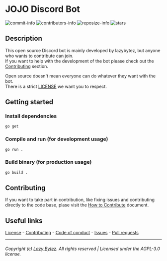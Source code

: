 # JOJO Discord Bot

  ![commit-info][commit-info]
  ![contributors-info][contributors-info]
  ![reposize-info][reposize-info]
  ![stars][stars]

## Description
This open source Discord bot is mainly developed by lazybytez, but anyone who wants to contribute can join.  
If you want to help with the development of the bot please check out the [Contributing](https://github.com/lazybytez/jojo-discord-bot#contributing) section.  

Open source doesn't mean everyone can do whatever they want with the bot.  
There is a strict [LICENSE](https://github.com/lazybytez/jojo-discord-bot/blob/main/LICENSE) we want you to respect.

## Getting started
### Install dependencies
```bash
go get
```
### Compile and run (for development usage)
```bash
go run .
```

### Build binary (for production usage)
```bash
go build .
```

## Contributing
If you want to take part in contribution, like fixing issues and contributing directly to the code base, plase visit the [How to Contribute][github-contribute] document.

## Useful links
[License][github-license] - 
[Contributing][github-contribute] - 
[Code of conduct][github-codeofconduct] - 
[Issues][github-issues] - 
[Pull requests][github-pulls]

<hr>  

###### Copyright (c) [Lazy Bytez][github-team]. All rights reserved | Licensed under the AGPL-3.0 license.

<!-- Variables -->
[github-team]: https://github.com/lazybytez

[github-license]: https://github.com/lazybytez/general-template/blob/main/LICENSE
[github-contribute]: https://github.com/lazybytez/.github/blob/main/docs/CONTRIBUTING.md
[github-codeofconduct]: https://github.com/lazybytez/.github/blob/main/docs/CODE_OF_CONDUCT.md
[github-issues]: https://github.com/lazybytez/general-template/issues
[github-pulls]: https://github.com/lazybytez/general-template/pulls

[commit-info]: https://img.shields.io/github/last-commit/lazybytez/general-template?style=for-the-badge&colorA=302D41&colorB=b4befe

[contributors-info]: https://img.shields.io/github/contributors/lazybytez/general-template?style=for-the-badge&colorA=302D41&colorB=cba6f7

[reposize-info]: https://img.shields.io/github/repo-size/lazybytez/general-template?style=for-the-badge&colorA=302D41&colorB=89dceb

[stars]: https://img.shields.io/github/stars/lazybytez/jojo-discord-bot?colorA=302D41&colorB=f9e2af&style=for-the-badge
